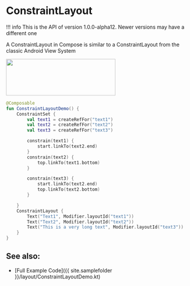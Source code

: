 # ConstraintLayout

!!! info
    This is the API of version 1.0.0-alpha12. Newer versions may have a different one

A ConstraintLayout in Compose is similar to a ConstraintLayout from the classic Android View System

<p align="left">
  <img src ="{{ site.images }}/layout/constraintlayout/constraintlayout.png" height=100 width=300 />
</p>

```kotlin
@Composable
fun ConstraintLayoutDemo() {
    ConstraintSet {
        val text1 = createRefFor("text1")
        val text2 = createRefFor("text2")
        val text3 = createRefFor("text3")

        constrain(text1) {
            start.linkTo(text2.end)
        }
        constrain(text2) {
            top.linkTo(text1.bottom)
        }

        constrain(text3) {
            start.linkTo(text2.end)
            top.linkTo(text2.bottom)
        }

    }
    ConstraintLayout {
        Text("Text1", Modifier.layoutId("text1"))
        Text("Text2", Modifier.layoutId("text2"))
        Text("This is a very long text", Modifier.layoutId("text3"))
    }
}
```

## See also:
* [Full Example Code]({{ site.samplefolder }}/layout/ConstraintLayoutDemo.kt)